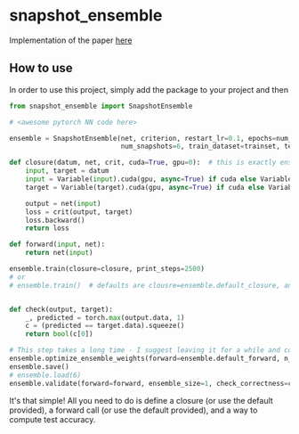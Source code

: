 # snapshot_ensemble

Implementation of the paper [here](https://arxiv.org/pdf/1704.00109.pdf)

## How to use
In order to use this project, simply add the package to your project and then
```python
from snapshot_ensemble import SnapshotEnsemble

# <awesome pytorch NN code here>

ensemble = SnapshotEnsemble(net, criterion, restart_lr=0.1, epochs=num_epochs, batch_size=16,
                            num_snapshots=6, train_dataset=trainset, test_dataset=testset)

def closure(datum, net, crit, cuda=True, gpu=0):  # this is exactly ensemble.default_closure
    input, target = datum
    input = Variable(input).cuda(gpu, async=True) if cuda else Variable(input)
    target = Variable(target).cuda(gpu, async=True) if cuda else Variable(target)

    output = net(input)
    loss = crit(output, target)
    loss.backward()
    return loss

def forward(input, net):
    return net(input)

ensemble.train(closure=closure, print_steps=2500)
# or
# ensemble.train()  # defaults are clousre=ensemble.default_closure, and print_steps=1000


def check(output, target):
    _, predicted = torch.max(output.data, 1)
    c = (predicted == target.data).squeeze()
    return bool(c[0])

# This step takes a long time - I suggest leaving it for a while and coming back later.
ensemble.optimize_ensemble_weights(forward=ensemble.default_forward, n_iters=5, ensemble_size=3)
ensemble.save()
# ensemble.load(6)
ensemble.validate(forward=forward, ensemble_size=1, check_correctness=check)

```
It's that simple! All you need to do is define a closure (or use the default provided), a forward call (or use the default 
provided), and a way to compute test accuracy.
